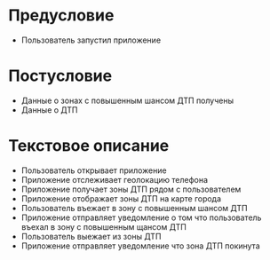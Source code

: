 # Предусловие
- Пользователь запустил приложение

# Постусловие
- Данные о зонах с повышенным шансом ДТП получены
- Данные о ДТП

# Текстовое описание
- Пользователь открывает приложение
- Приложение отслеживает геолокацию телефона
- Приложение получает зоны ДТП рядом с пользователем
- Приложение отображает зоны ДТП на карте города
- Пользователь въежает в зону с повышенным шансом ДТП
- Приложение отправляет уведомление о том что пользователь въехал в зону с повышенным щансом ДТП
- Пользователь выежает из зоны ДТП
- Приложение отправляет уведомление что зона ДТП покинута